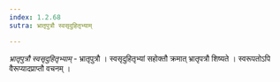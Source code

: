 ```yaml
---
index: 1.2.68
sutra: भ्रातृपुत्रौ स्वसृदुहितृभ्याम्

---
```

_भ्रातृपुत्रौ स्वसृदुहितृभ्याम्_ - भ्रातृपुत्रौ । स्वसृदुहितृभ्यां सहोक्तौ क्रमात् भ्रातृपत्रौ शिष्यते । स्वरूपतोऽपि वैरूप्यादप्राप्तौ वचनम् । 